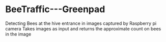 # BeeTraffic---Greenpad
Detecting Bees at the hive entrance in images captured by Raspberry pi camera
Takes images as input and returns the approximate count on bees in the image
